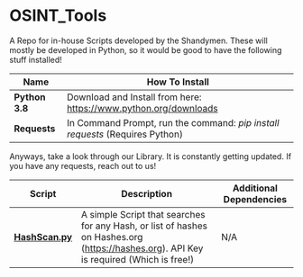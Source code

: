 # OSINT_Tools
A Repo for in-house Scripts developed by the Shandymen. These will mostly be developed in Python, so it would be good to have the following stuff installed!

| Name | How To Install |
| ---- | -------------- |
| **Python 3.8** | Download and Install from here: https://www.python.org/downloads |
| **Requests** | In Command Prompt, run the command: *pip install requests* (Requires Python) |
 

Anyways, take a look through our Library. It is constantly getting updated. 
If you have any requests, reach out to us!

| Script | Description | Additional Dependencies |
| ------ | ----------- | ----------------------- |
|[**HashScan.py**](https://github.com/Shandymen/OSINT_Tools/blob/master/HashScan.py) | A simple Script that searches for any Hash, or list of hashes on Hashes.org (https://hashes.org). API Key is required (Which is free!) | N/A |

